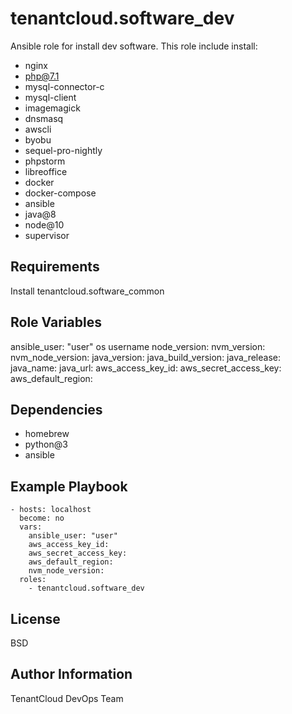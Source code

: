 tenantcloud.software_dev
=========

Ansible role for install dev software. This role include install:

  - nginx
  - php@7.1
  - mysql-connector-c
  - mysql-client
  - imagemagick
  - dnsmasq
  - awscli
  - byobu
  - sequel-pro-nightly
  - phpstorm
  - libreoffice
  - docker
  - docker-compose
  - ansible
  - java@8
  - node@10
  - supervisor

Requirements
------------

Install tenantcloud.software_common

Role Variables
--------------

ansible_user: "user" os username
node_version:
nvm_version:
nvm_node_version: 
java_version:
java_build_version:
java_release:
java_name:
java_url:
aws_access_key_id:
aws_secret_access_key:
aws_default_region:

Dependencies
------------

  - homebrew
  - python@3
  - ansible

Example Playbook
----------------

    - hosts: localhost
      become: no
      vars:
        ansible_user: "user"
        aws_access_key_id:
        aws_secret_access_key:
        aws_default_region:
        nvm_node_version: 
      roles:
        - tenantcloud.software_dev

License
-------

BSD

Author Information
------------------

TenantCloud DevOps Team

